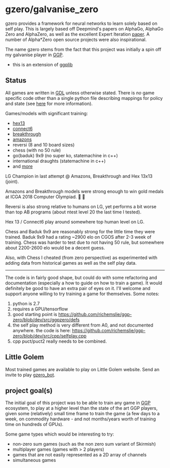 gzero/galvanise_zero
====================
gzero provides a framework for neural networks to learn solely based on self play.  This is largely based off Deepmind's papers on AlphaGo, AlphaGo Zero and AlphaZero, as well as the excellent
Expert Iteration [paper](https://arxiv.org/abs/1705.08439). A number of Alpha*Zero open source projects were also inspirational.

The name gzero stems from the fact that this project was initially a spin off my galvanise player
in [GGP](https://en.wikipedia.org/wiki/General_game_playing).

* this is an extension of [ggplib](https://github.com/ggplib/ggplib)

Status
------
All games are written in [GDL](https://en.wikipedia.org/wiki/Game_Description_Language) unless otherwise stated.  There is *no* game specific code other than 
a single python file describing mappings for policy and state (see [here](https://github.com/richemslie/galvanise_zero/issues/1) for more information).

Games/models with significant training:

* [hex13](https://github.com/richemslie/gzero_data/tree/master/data/hexLG13)
* [connect6](https://github.com/richemslie/gzero_data/tree/master/data/connect6)
* [breakthrough](https://github.com/richemslie/gzero_data/tree/master/data/breakthrough)
* [amazons](https://github.com/richemslie/gzero_data/tree/master/data/amazons_10x10)
* reversi (8 and 10 board sizes)
* chess (with no 50 rule)
* go(baduk) 9x9 (no super ko, statemachine in c++)
* international draughts (statemachine in c++)
* and [more](https://github.com/richemslie/gzero_data)

LG Champion in last attempt @ Amazons, Breakthrough and Hex 13x13 (joint).

Amazons and Breakthrough models were strong enough to win gold medals at ICGA 2018 Computer Olympiad. :clap: :clap:

Reversi is also strong relative to humans on LG, yet performs a bit worse than top AB programs (about ntest level 20 the last time I tested).

Hex 13 / Connect6 play around somewhere top human level on LG.

Chess and Baduk 9x9 are reasonably strong for the little time they were trained.  Baduk 9x9 had a rating ~2900 elo on CGOS after 2-3 week of training.  Chess was harder to test due to not having 50 rule, but somewhere about 2200-2600 elo would be a decent guess.

Also, with Chess I cheated (from zero perspective) as experimented with adding data from historical games
as well as the self play data.


--------------------

The code is in fairly good shape, but could do with some refactoring and
documentation (especially a how to guide on how to train a game).  It would definitely be good to
have an extra pair of eyes on it.  I'll welcome and support anyone willing to try training a game
for themselves.  Some notes:

1. python is 2.7
2. requires a GPU/tensorflow
3. good starting point is https://github.com/richemslie/ggp-zero/blob/dev/src/ggpzero/defs
4. the self play method is very different from A0, and not documented anywhere.  the code is here:
    https://github.com/richemslie/ggp-zero/blob/dev/src/cpp/selfplay.cpp
5. cpp puct/puct2 really needs to be combined.


Little Golem
------------
Most trained games are available to play on Little Golem website.  Send an invite to play
[gzero_bot](http://littlegolem.net/jsp/info/player.jsp?plid=58835).


project goal(s)
---------------
The initial goal of this project was to be able to train any game in
[GGP](https://en.wikipedia.org/wiki/General_game_playing) ecosystem, to play at a higher level than
the state of the art GGP players, given some (relatively) small time frame to train the game (a few
days to a week, on commodity hardware - and not months/years worth of training time on hundreds of
GPUs).

Some game types which would be interesting to try:

* non-zero sum games (such as the non zero sum variant of Skirmish)
* multiplayer games (games with > 2 players)
* games that are not easily represented as a 2D array of channels
* simultaneous games



